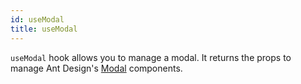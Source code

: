 ```yaml
---
id: useModal
title: useModal
---
```


`useModal` hook allows you to manage a modal. It returns the props to manage Ant Design's [Modal][Modal] components.

[Modal]: https://ant.design/components/modal/#API